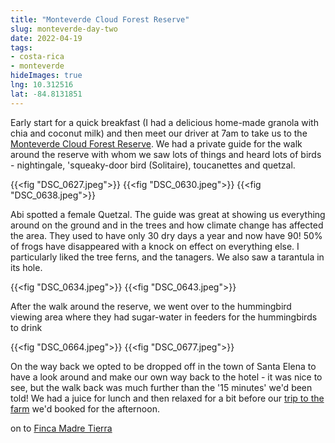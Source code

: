 ```yaml
---
title: "Monteverde Cloud Forest Reserve"
slug: monteverde-day-two
date: 2022-04-19
tags: 
- costa-rica
- monteverde
hideImages: true
lng: 10.312516
lat: -84.8131851
---
```



Early start for a quick breakfast (I had a delicious home-made granola with chia and coconut milk) and then meet our driver at 7am to take us to the [Monteverde Cloud Forest Reserve](https://cloudforestmonteverde.com). We had a private guide for the walk around the reserve with whom we saw lots of things and heard lots of birds - nightingale, 'squeaky-door bird (Solitaire), toucanettes and quetzal.  

{{<fig "DSC_0627.jpeg">}}
{{<fig "DSC_0630.jpeg">}}
{{<fig "DSC_0638.jpeg">}}

Abi spotted a female Quetzal.  The guide was great at showing us everything around on the ground and in the trees and how climate change has affected the area.  They used to have only 30 dry days a year and now have 90!  50% of frogs have disappeared with a knock on effect on everything else. I particularly liked the tree ferns, and the tanagers.  We also saw a tarantula in its hole. 

{{<fig "DSC_0634.jpeg">}}
{{<fig "DSC_0643.jpeg">}}


After the walk around the reserve, we went over to the hummingbird viewing area where they had sugar-water in feeders for the hummingbirds to drink

{{<fig "DSC_0664.jpeg">}}
{{<fig "DSC_0677.jpeg">}}

On the way back we opted to be dropped off in the town of Santa Elena to have a look around and make our own way back to the hotel - it was nice to see, but the walk back was much further than the '15 minutes' we'd been told! We had a juice for lunch and then relaxed for a bit before our [trip to the farm](/blog/2022/finca-madre-tierra) we'd booked for the afternoon. 


<i class="fa fa-arrow-right"></i> on to <a href="/blog/2022/finca-madre-tierra">Finca Madre Tierra</a>
